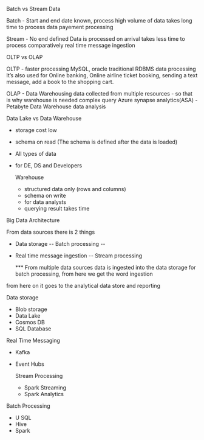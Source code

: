 Batch vs Stream Data 

Batch - Start and end date known, process high volume of data
        takes long time to process data 
        payement processing
        

Stream - No end defined 
         Data is processed on arrival 
         takes less time to process comparatively 
         real time message ingestion


OLTP vs OLAP 

OLTP - faster processing 
       MySQL, oracle 
       traditional RDBMS
       data processing 
       It’s also used for Online banking, Online airline ticket booking, sending a text message, add a book to the shopping cart.

OLAP - Data Warehousing
       data collected from multiple resources - so that is why warehouse is needed
       complex query
       Azure synapse analytics(ASA) - Petabyte Data Warehouse
       data analysis


Data Lake vs Data Warehouse 

- storage cost low
- schema on read (The schema is defined after the data is loaded)
- All types of data
- for DE, DS and Developers

  Warehouse

  - structured data only (rows and columns)
  - schema on write
  - for data analysts
  - querying result takes time
 

Big Data Architecture 


From data sources there is 2 things
- Data storage -- Batch processing -- 
- Real time message ingestion -- Stream processing

  *** From multiple data sources data is ingested into the data storage for batch processing, from here we get the word ingestion

from here on it goes to the analytical data store and reporting

Data storage 
- Blob storage
- Data Lake
- Cosmos DB
- SQL Database

Real Time Messaging 
- Kafka
- Event Hubs

  Stream Processing
  - Spark Streaming
  - Spark Analytics

Batch Processing 
- U SQL
- Hive
- Spark



  



       



